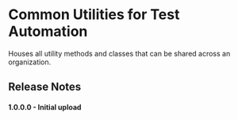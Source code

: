 # Common Utilities for Test Automation 

Houses all utility methods and classes that can be shared across an organization.

## Release Notes

#### 1.0.0.0 - Initial upload
